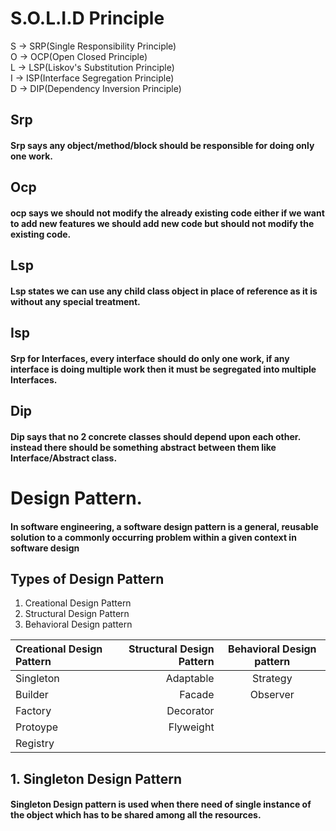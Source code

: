 # S.O.L.I.D Principle
S -> SRP(Single Responsibility Principle)  
O -> OCP(Open Closed Principle)  
L -> LSP(Liskov's Substitution Principle)  
I -> ISP(Interface Segregation Principle)  
D -> DIP(Dependency Inversion Principle)  

## Srp
#### Srp says any object/method/block should be responsible for doing only one work.
  
## Ocp
#### ocp says we should not modify the already existing code either if we want to add new features we should add new code but should not modify the existing code.  

## Lsp

#### Lsp states we can use any child class object in place of reference as it is without any special treatment.  

## Isp

#### Srp for Interfaces, every interface should do only one work, if any interface is doing multiple work then it must be segregated into multiple Interfaces.

## Dip

#### Dip says that no 2 concrete classes should depend upon each other. instead there should be something abstract between them like Interface/Abstract class.

# Design Pattern.

#### In software engineering, a software design pattern is a general, reusable solution to a commonly occurring problem within a given context in software design

## Types of Design Pattern

1. Creational Design Pattern
2. Structural Design Pattern
3. Behavioral Design pattern

| Creational Design Pattern | Structural Design Pattern | Behavioral Design pattern |
|:--------------------------|--------------------------:|:-------------------------:|
| Singleton                 |                 Adaptable |         Strategy          |
| Builder                   |                    Facade |         Observer          |
| Factory                   |                 Decorator |                           |
| Protoype                  |                 Flyweight |                           |
| Registry                  |                           |                           |  


## 1. Singleton Design Pattern

#### Singleton Design pattern is used when there need of single instance of the object which has to be shared among all the resources.